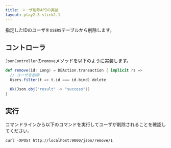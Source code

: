 ```yaml
---
title: ユーザ削除APIの実装
layout: play2.3-slick2.1
---
```


指定したIDのユーザを`USERS`テーブルから削除します。

## コントローラ

`JsonController`の`remove`メソッドを以下のように実装します。

```scala
def remove(id: Long) = DBAction.transaction { implicit rs =>
  // ユーザを削除
  Users.filter(t => t.id === id.bind).delete

  Ok(Json.obj("result" -> "success"))
}
```

## 実行

コマンドラインから以下のコマンドを実行してユーザが削除されることを確認してください。

```
curl -XPOST http://localhost:9000/json/remove/1
```
